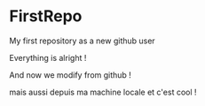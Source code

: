 # FirstRepo
My first repository as a new github user 

Everything is alright !

And now we modify from github !

mais aussi depuis ma machine locale
et c'est cool !
